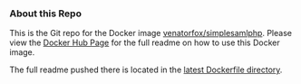 ### About this Repo

This is the Git repo for the Docker image [venatorfox/simplesamlphp](https://hub.docker.com/r/venatorfox/simplesamlphp/). Please view the [Docker Hub Page](https://hub.docker.com/r/venatorfox/simplesamlphp/) for the full readme on how to use this Docker image.

The full readme pushed there is located in the [latest Dockerfile directory](https://github.com/Venator-Fox/docker-simplesamlphp/tree/master/1.14.15).
